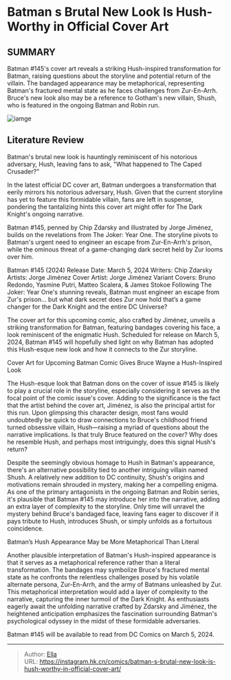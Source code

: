 # Batman s Brutal New Look Is Hush-Worthy in Official Cover Art


## SUMMARY 



  Batman #145&#39;s cover art reveals a striking Hush-inspired transformation for Batman, raising questions about the storyline and potential return of the villain.   The bandaged appearance may be metaphorical, representing Batman&#39;s fractured mental state as he faces challenges from Zur-En-Arrh.   Bruce&#39;s new look also may be a reference to Gotham&#39;s new villain, Shush, who is featured in the ongoing Batman and Robin run.  

![iamge](https://static1.srcdn.com/wordpress/wp-content/uploads/2016/09/batman-hush-hamill-and-conroy.jpg)

## Literature Review

Batman&#39;s brutal new look is hauntingly reminiscent of his notorious adversary, Hush, leaving fans to ask, &#34;What happened to The Caped Crusader?&#34;




In the latest official DC cover art, Batman undergoes a transformation that eerily mirrors his notorious adversary, Hush. Given that the current storyline has yet to feature this formidable villain, fans are left in suspense, pondering the tantalizing hints this cover art might offer for The Dark Knight&#39;s ongoing narrative.




Batman #145, penned by Chip Zdarsky and illustrated by Jorge Jiménez, builds on the revelations from The Joker: Year One. The storyline pivots to Batman&#39;s urgent need to engineer an escape from Zur-En-Arrh&#39;s prison, while the ominous threat of a game-changing dark secret held by Zur looms over him.

 Batman #145 (2024)                 Release Date:  March 5, 2024    Writers:  Chip Zdarsky    Artists:  Jorge Jiménez    Cover Artist:  Jorge Jiménez    Variant Covers:  Bruno Redondo, Yasmine Putri, Matteo Scalera, &amp; James Stokoe   Following The Joker: Year One&#39;s stunning reveals, Batman must engineer an escape from Zur&#39;s prison… but what dark secret does Zur now hold that’s a game changer for the Dark Knight and the entire DC Universe?   



The cover art for this upcoming comic, also crafted by Jiménez, unveils a striking transformation for Batman, featuring bandages covering his face, a look reminiscent of the enigmatic Hush. Scheduled for release on March 5, 2024, Batman #145 will hopefully shed light on why Batman has adopted this Hush-esque new look and how it connects to the Zur storyline.





 Cover Art for Upcoming Batman Comic Gives Bruce Wayne a Hush-Inspired Look 
          

The Hush-esque look that Batman dons on the cover of issue #145 is likely to play a crucial role in the storyline, especially considering it serves as the focal point of the comic issue&#39;s cover. Adding to the significance is the fact that the artist behind the cover art, Jiménez, is also the principal artist for this run. Upon glimpsing this character design, most fans would undoubtedly be quick to draw connections to Bruce&#39;s childhood friend turned obsessive villain, Hush—raising a myriad of questions about the narrative implications. Is that truly Bruce featured on the cover? Why does he resemble Hush, and perhaps most intriguingly, does this signal Hush&#39;s return?

Despite the seemingly obvious homage to Hush in Batman&#39;s appearance, there&#39;s an alternative possibility tied to another intriguing villain named Shush. A relatively new addition to DC continuity, Shush&#39;s origins and motivations remain shrouded in mystery, making her a compelling enigma. As one of the primary antagonists in the ongoing Batman and Robin series, it&#39;s plausible that Batman #145 may introduce her into the narrative, adding an extra layer of complexity to the storyline. Only time will unravel the mystery behind Bruce&#39;s bandaged face, leaving fans eager to discover if it pays tribute to Hush, introduces Shush, or simply unfolds as a fortuitous coincidence.






 Batman’s Hush Appearance May be More Metaphorical Than Literal 
          

Another plausible interpretation of Batman&#39;s Hush-inspired appearance is that it serves as a metaphorical reference rather than a literal transformation. The bandages may symbolize Bruce&#39;s fractured mental state as he confronts the relentless challenges posed by his volatile alternate persona, Zur-En-Arrh, and the army of Batmans unleashed by Zur. This metaphorical interpretation would add a layer of complexity to the narrative, capturing the inner turmoil of the Dark Knight. As enthusiasts eagerly await the unfolding narrative crafted by Zdarsky and Jiménez, the heightened anticipation emphasizes the fascination surrounding Batman&#39;s psychological odyssey in the midst of these formidable adversaries.

Batman #145 will be available to read from DC Comics on March 5, 2024.






---

> Author: [Ella](https://instagram.hk.cn/)  
> URL: https://instagram.hk.cn/comics/batman-s-brutal-new-look-is-hush-worthy-in-official-cover-art/  

